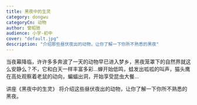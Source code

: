 ```yaml
---
title: 黑夜中的生灵
category: dongwu
categoryCn: 动物
author: 曾昭驰
audience: 小学-初中
cover: "default.jpg"
description: "介绍那些昼伏夜出的动物，让你了解一下你所不熟悉的黑夜"
---
```


当夜幕降临，许许多多奔波了一天的动物早已进入梦乡，黑夜笼罩下的自然界就这么安静么？不，它和白天一样丰富多彩…蝉开始低鸣，蛙发出呱呱的叫声，猫头鹰在高处观察着老鼠的动向，蝙蝠出洞，开始享受昆虫大餐…
<!--more-->

讲座《黑夜中的生灵》 将介绍这些昼伏夜出的动物，让你了解一下你所不熟悉的黑夜。